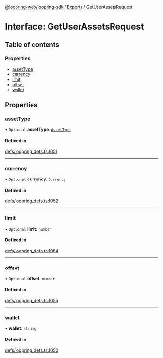 [@loopring-web/loopring-sdk](../README.md) / [Exports](../modules.md) / GetUserAssetsRequest

# Interface: GetUserAssetsRequest

## Table of contents

### Properties

- [assetType](GetUserAssetsRequest.md#assettype)
- [currency](GetUserAssetsRequest.md#currency)
- [limit](GetUserAssetsRequest.md#limit)
- [offset](GetUserAssetsRequest.md#offset)
- [wallet](GetUserAssetsRequest.md#wallet)

## Properties

### assetType

• `Optional` **assetType**: [`AssetType`](../enums/AssetType.md)

#### Defined in

[defs/loopring_defs.ts:1051](https://github.com/Loopring/loopring_sdk/blob/fd60be9/src/defs/loopring_defs.ts#L1051)

___

### currency

• `Optional` **currency**: [`Currency`](../enums/Currency.md)

#### Defined in

[defs/loopring_defs.ts:1052](https://github.com/Loopring/loopring_sdk/blob/fd60be9/src/defs/loopring_defs.ts#L1052)

___

### limit

• `Optional` **limit**: `number`

#### Defined in

[defs/loopring_defs.ts:1054](https://github.com/Loopring/loopring_sdk/blob/fd60be9/src/defs/loopring_defs.ts#L1054)

___

### offset

• `Optional` **offset**: `number`

#### Defined in

[defs/loopring_defs.ts:1055](https://github.com/Loopring/loopring_sdk/blob/fd60be9/src/defs/loopring_defs.ts#L1055)

___

### wallet

• **wallet**: `string`

#### Defined in

[defs/loopring_defs.ts:1050](https://github.com/Loopring/loopring_sdk/blob/fd60be9/src/defs/loopring_defs.ts#L1050)
